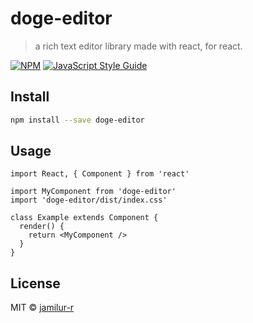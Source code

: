 # doge-editor

> a rich text editor library made with react, for react.

[![NPM](https://img.shields.io/npm/v/doge-editor.svg)](https://www.npmjs.com/package/doge-editor) [![JavaScript Style Guide](https://img.shields.io/badge/code_style-standard-brightgreen.svg)](https://standardjs.com)

## Install

```bash
npm install --save doge-editor
```

## Usage

```tsx
import React, { Component } from 'react'

import MyComponent from 'doge-editor'
import 'doge-editor/dist/index.css'

class Example extends Component {
  render() {
    return <MyComponent />
  }
}
```

## License

MIT © [jamilur-r](https://github.com/jamilur-r)
